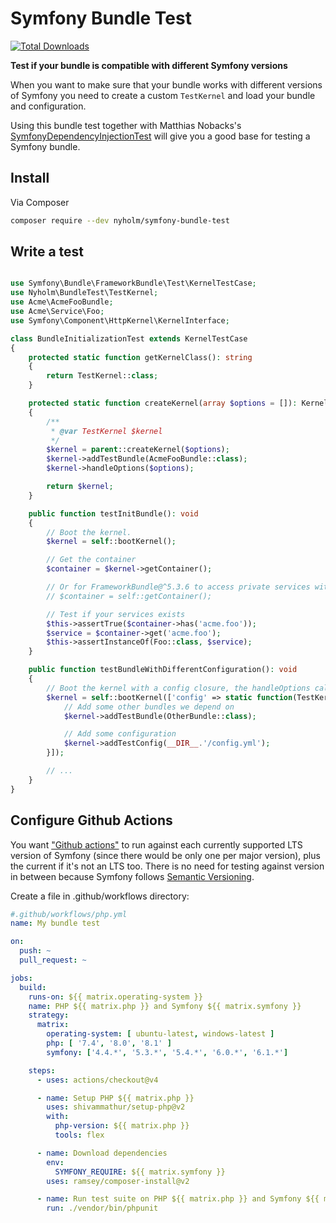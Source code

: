 # Symfony Bundle Test

[![Total Downloads](https://img.shields.io/packagist/dt/nyholm/symfony-bundle-test.svg?style=flat-square)](https://packagist.org/packages/nyholm/symfony-bundle-test)

**Test if your bundle is compatible with different Symfony versions**

When you want to make sure that your bundle works with different versions of Symfony
you need to create a custom `TestKernel` and load your bundle and configuration.

Using this bundle test together with Matthias Nobacks's
[SymfonyDependencyInjectionTest](https://github.com/SymfonyTest/SymfonyDependencyInjectionTest)
will give you a good base for testing a Symfony bundle.

## Install

Via Composer

``` bash
composer require --dev nyholm/symfony-bundle-test
```

## Write a test

```php

use Symfony\Bundle\FrameworkBundle\Test\KernelTestCase;
use Nyholm\BundleTest\TestKernel;
use Acme\AcmeFooBundle;
use Acme\Service\Foo;
use Symfony\Component\HttpKernel\KernelInterface;

class BundleInitializationTest extends KernelTestCase
{
    protected static function getKernelClass(): string
    {
        return TestKernel::class;
    }

    protected static function createKernel(array $options = []): KernelInterface
    {
        /**
         * @var TestKernel $kernel
         */
        $kernel = parent::createKernel($options);
        $kernel->addTestBundle(AcmeFooBundle::class);
        $kernel->handleOptions($options);

        return $kernel;
    }

    public function testInitBundle(): void
    {
        // Boot the kernel.
        $kernel = self::bootKernel();

        // Get the container
        $container = $kernel->getContainer();

        // Or for FrameworkBundle@^5.3.6 to access private services without the PublicCompilerPass
        // $container = self::getContainer();

        // Test if your services exists
        $this->assertTrue($container->has('acme.foo'));
        $service = $container->get('acme.foo');
        $this->assertInstanceOf(Foo::class, $service);
    }

    public function testBundleWithDifferentConfiguration(): void
    {
        // Boot the kernel with a config closure, the handleOptions call in createKernel is important for that to work
        $kernel = self::bootKernel(['config' => static function(TestKernel $kernel){
            // Add some other bundles we depend on
            $kernel->addTestBundle(OtherBundle::class);

            // Add some configuration
            $kernel->addTestConfig(__DIR__.'/config.yml');
        }]);

        // ...
    }
}

```

## Configure Github Actions

You want ["Github actions"](https://docs.github.com/en/actions) to run against each currently supported LTS version of Symfony (since there would be only one per major version), plus the current if it's not an LTS too. There is no need for testing against version in between because Symfony follows [Semantic Versioning](http://semver.org/spec/v2.0.0.html).

Create a file in .github/workflows directory:
```yaml
#.github/workflows/php.yml
name: My bundle test

on:
  push: ~
  pull_request: ~

jobs:
  build:
    runs-on: ${{ matrix.operating-system }}
    name: PHP ${{ matrix.php }} and Symfony ${{ matrix.symfony }}
    strategy:
      matrix:
        operating-system: [ ubuntu-latest, windows-latest ]
        php: [ '7.4', '8.0', '8.1' ]
        symfony: ['4.4.*', '5.3.*', '5.4.*', '6.0.*', '6.1.*']

    steps:
      - uses: actions/checkout@v4

      - name: Setup PHP ${{ matrix.php }}
        uses: shivammathur/setup-php@v2
        with:
          php-version: ${{ matrix.php }}
          tools: flex

      - name: Download dependencies
        env:
          SYMFONY_REQUIRE: ${{ matrix.symfony }}
        uses: ramsey/composer-install@v2

      - name: Run test suite on PHP ${{ matrix.php }} and Symfony ${{ matrix.symfony }}
        run: ./vendor/bin/phpunit
```
